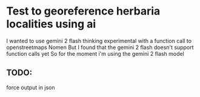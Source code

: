 # Test to georeference herbaria localities using ai
I wanted to use gemini 2 flash thinking experimental with a function call to openstreetmaps Nomen
But I found that the gemini 2 flash doesn't support function calls yet
So for the moment i'm using the gemini 2 flash model

## TODO:
force output in json
